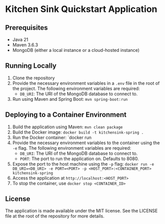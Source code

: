 # Kitchen Sink Quickstart Application

## Prerequisites
- Java 21
- Maven 3.6.3
- MongoDB (either a local instance or a cloud-hosted instance)

## Running Locally
1. Clone the repository
2. Provide the necessary environment variables in a `.env` file in the root of the project. The following environment variables are required:
    - `DB_URI`: The URI of the MongoDB database to connect to.
3. Run using Maven and Spring Boot: `mvn spring-boot:run`

## Deploying to a Container Environment
1. Build the application using Maven: `mvn clean package`
2. Build the Docker image: `docker build -t kitchensink-spring .`
3. Run the Docker container: `docker run
4. Provide the necessary environment variables to the container using the `-e` flag. The following environment variables are required:
    - `DB_URI`: The URI of the MongoDB database to connect to.
    - `PORT`: The port to run the application on. Defaults to 8080.
5. Expose the port to the host machine using the `-p` flag: `docker run -e DB_URI=<DB_URI> -e PORT=<PORT> -p <HOST_PORT>:<CONTAINER_PORT> kitchensink-spring`
6. Access the application at `http://localhost:<HOST_PORT>`
7. To stop the container, use `docker stop <CONTAINER_ID>`

## License
The application is made available under the MIT license. See the LICENSE file at the root of the repository for more details.
